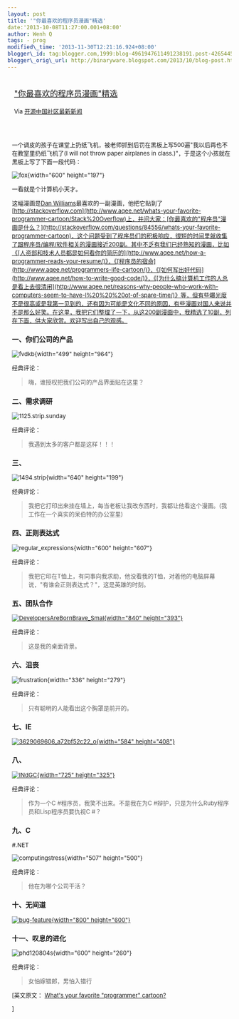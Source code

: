 ```yaml
--- 
layout: post 
title: '"你最喜欢的程序员漫画"精选' 
date:'2013-10-08T11:27:00.001+08:00' 
author: Wenh Q
tags: - prog
modified\_time: '2013-11-30T12:21:16.924+08:00' 
blogger\_id: tag:blogger.com,1999:blog-4961947611491238191.post-4265445756764257540
blogger\_orig\_url: http://binaryware.blogspot.com/2013/10/blog-post.html
---
```

<div style="margin: 10px; padding: 5px;">

<div style="font-size: 18px;">

["你最喜欢的程序员漫画"精选](http://www.oschina.net/news/44845/whats-your-favorite-programmer-cartoon)

</div>

<div style="font-size: 13px;">

Via [开源中国社区最新新闻](http://www.oschina.net/?from=rss)

</div>

</div>

<div style="font-size: 13px; padding: 15px 0 10px 10px;">

一个调皮的孩子在课堂上扔纸飞机，被老师抓到后罚在黑板上写500遍"我以后再也不在教室里扔纸飞机了(I
will not throw paper airplanes in
class.)"，于是这个小孩就在黑板上写了下面一段代码：

![fox](http://static.oschina.net/uploads/img/201310/08070300_8MMB.jpg){width="600"
height="197"}

一看就是个计算机小天才。

这幅漫画是[Dan
Williams](http://stackoverflow.com/users/4230)最喜欢的一副漫画，他把它贴到了[http://stackoverflow.com](http://www.aqee.net/whats-your-favorite-programmer-cartoon/Stack%20Overflow)上，并问大家：[你最喜欢的"程序员"漫画是什么？](http://stackoverflow.com/questions/84556/whats-your-favorite-programmer-cartoon)，这个问题受到了程序员们的积极响应，很短的时间里就收集了跟程序员/编程/软件相关的漫画接近200副。其中不乏有我们已经熟知的漫画，比如《[人资部和技术人员都是如何看你的简历的](http://www.aqee.net/how-a-programmer-reads-your-resume/)》，《[程序员的宿命](http://www.aqee.net/programmers-life-cartoon/)》，《[如何写出好代码](http://www.aqee.net/how-to-write-good-code/)》，《[为什么搞计算机工作的人总是看上去很清闲](http://www.aqee.net/reasons-why-people-who-work-with-computers-seem-to-have-l%20%20%20ot-of-spare-time/)》等，但有些曝光度不是很高或是我第一见到的，还有因为可能是文化不同的原因，有些漫画对国人来说并不是那么好笑。在这里，我把它们整理了一下，从这200副漫画中，我精选了10副，列在下面，供大家欣赏。欢迎写出自己的观感。

### 一、你们公司的产品

![fvdkb](http://static.oschina.net/uploads/img/201310/08070300_LDJ3.png){width="499"
height="964"}

经典评论：

> 嗨，谁授权把我们公司的产品界面贴在这里？

### 二、需求调研

![1125.strip.sunday](http://static.oschina.net/uploads/img/201310/08070300_vob7.jpg)

经典评论：

> 我遇到太多的客户都是这样！！！

### 三、

![1494.strip](http://static.oschina.net/uploads/img/201310/08070301_ItAv.jpg){width="640"
height="199"}

经典评论：

> 我把它打印出来挂在墙上，每当老板让我改东西时，我都让他看这个漫画。(我工作在一个真实的呆伯特的办公室里)

### 四、正则表达式

![regular\_expressions](http://static.oschina.net/uploads/img/201310/08070301_Z4nc.jpg){width="600"
height="607"}

经典评论：

> 我把它印在T恤上，有同事向我求助，他没看我的T恤，对着他的电脑屏幕说，"有谁会正则表达式？"，这是英雄的时刻。

### 五、团队合作

[![DevelopersAreBornBrave\_Smal](http://static.oschina.net/uploads/img/201310/08070301_dDlV.jpg){width="840"
height="393"}](http://ittopic.gotoip1.com/qee/wordpress/wp-content/uploads/2013/10/DevelopersAreBornBrave_Smal.jpg)

经典评论：

> 这是我的桌面背景。

### 六、沮丧

![frustration](http://static.oschina.net/uploads/img/201310/08070302_WcHB.png){width="336"
height="279"}

经典评论：

> 只有聪明的人能看出这个胸罩是前开的。

### 七、IE

[![3629069606\_a72bf52c22\_o](http://static.oschina.net/uploads/img/201310/08070302_Gu4g.jpg){width="584"
height="408"}](http://ittopic.gotoip1.com/qee/wordpress/wp-content/uploads/2013/10/3629069606_a72bf52c22_o.jpg)

### 八、

[![INdGC](http://static.oschina.net/uploads/img/201310/08070302_aRBa.jpg){width="725"
height="325"}](http://ittopic.gotoip1.com/qee/wordpress/wp-content/uploads/2013/10/INdGC.jpg)

经典评论：

> 作为一个C
#程序员，我笑不出来。不是我在为C
#辩护，只是为什么Ruby程序员和Lisp程序员要仇视C
#？

### 九、C
#.NET

![computingstress](http://static.oschina.net/uploads/img/201310/08070302_BJdw.jpg){width="507"
height="500"}

经典评论：

> 他在为哪个公司干活？

### 十、无间道

[![bug-feature](http://static.oschina.net/uploads/img/201310/08070302_tzgW.jpg){width="800"
height="600"}](http://ittopic.gotoip1.com/qee/wordpress/wp-content/uploads/2013/10/bug-feature.jpg)

### 十一、叹息的进化

![phd120804s](http://static.oschina.net/uploads/img/201310/08070303_gZoC.jpg){width="600"
height="260"}

经典评论：

> 女怕嫁错郎，男怕入错行

<div>


[英文原文： [What's your favorite "programmer"
cartoon?](http://stackoverflow.com/questions/84556/whats-your-favorite-programmer-cartoon)

]

</div>

</div>
